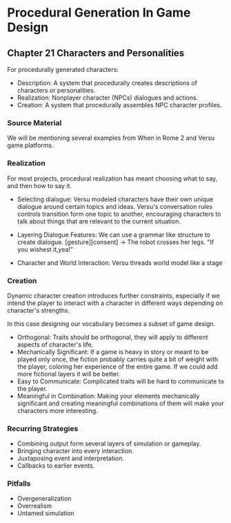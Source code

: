 # Procedural Generation In Game Design

## Chapter 21 Characters and Personalities

For procedurally generated characters:

- Description: A system that procedurally creates descriptions of characters or personalities.
- Realization: Nonplayer character (NPCs) dialogues and actions.
- Creation: A system that procedurally assembles NPC character profiles.

### Source Material

We will be mentioning several examples from When in Rome 2 and Versu game platforms.

### Realization

For most projects, procedural realization has meant choosing what to say, and then how to say it.

- Selecting dialogue: Versu modeled characters have their own unique dialogue around certain topics and ideas. Versu's conversation rules controls transition form one topic to another, encouraging characters to talk about things that are relevant to the current situation.

- Layering Dialogue Features: We can use a grammar like structure to create dialogue. [gesture][consent] -> The robot crosses her legs. "If you wishest it,yea!"

- Character and World Interaction: Versu threads world model like a stage

### Creation

Dynamic character creation introduces further constraints, especially if we intend the player to interact with a character in different ways depending on character's strengths.

In this case designing our vocabulary becomes  a subset of game design.

- Orthogonal: Traits should be orthogonal, they will apply to different aspects of character's life.
- Mechanically Significant: If a game is heavy in story or meant to be played only once, the fiction probably carries quite a bit of weight with the player, coloring her experience of the entire game. If we could add more fictional layers it will be better.
- Easy to Communicate: Complicated traits will be hard to communicate to the player.
- Meaningful in Combination: Making your elements mechanically significant and creating meaningful combinations of them will make your characters more interesting.

### Recurring Strategies

- Combining output form several layers of simulation or gameplay.
- Bringing character into every interaction.
- Juxtaposing event and interpretation.
- Callbacks to earlier events.

### Pitfalls

- Overgeneralization
- Overrealism
- Untamed simulation

